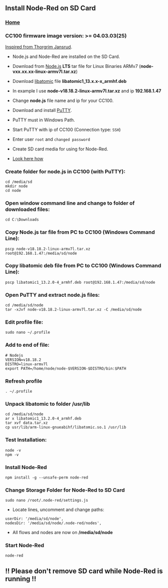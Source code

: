 ## Install Node-Red on SD Card

### [Home](README.md)

### CC100 firmware image version: >= 04.03.03(25)
[Inspired from Thorgrim Jansrud](https://github.com/thorgrimjansrud/node.js-on-wago-device).

- Node.js and Node-Red are installed on the SD Card.
- Download from [Node.js](https://nodejs.org/en/download) **LTS** tar file for Linux Binaries ARMv7 (**node-vxx.xx.xx-linux-armv7l.tar.xz**)
- Download [libatomic](http://ftp.de.debian.org/debian/pool/main/g/gcc-13/)
file **libatomic1_13.x.x-x_armhf.deb**

- In example I use **node-v18.18.2-linux-armv7l.tar.xz** and ip **192.168.1.47**
- Change **node.js** file name and ip for your CC100.
- Download and install [PuTTY](https://www.chiark.greenend.org.uk/~sgtatham/putty/latest.html).
- PuTTY must in Windows Path.
- Start PuTTY with ip of CC100 (Connection type: `SSH`)
- Enter user `root` and `changed password`
- Create SD card media for using for Node-Red.
- [Look here how](CreateSDCard.md)


### Create folder for node.js in CC100 (with PuTTY):
```
cd /media/sd
mkdir node
cd node
```
### Open window command line and change to folder of downloaded files:
```
cd C:\Downloads
```
### Copy Node.js tar file from PC to CC100 (Windows Command Line):
```
pscp node-v18.18.2-linux-armv7l.tar.xz root@192.168.1.47:/media/sd/node
```
### Copy libatomic deb file from PC to CC100 (Windows Command Line):
```
pscp libatomic1_13.2.0-4_armhf.deb root@192.168.1.47:/media/sd/node
```
### Open PuTTY and extract node.js files:
```
cd /media/sd/node
tar -xJvf node-v18.18.2-linux-armv7l.tar.xz -C /media/sd/node
```
### Edit profile file:
```
sudo nano ~/.profile
```
### Add to end of file:
```
# Nodejs
VERSION=v18.18.2
DISTRO=linux-armv7l
export PATH=/home/node/node-$VERSION-$DISTRO/bin:$PATH
```
### Refresh profile
```
. ~/.profile
 ```
### Unpack libatomic to folder **/usr/lib**
```
cd /media/sd/node
ar x libatomic1_13.2.0-4_armhf.deb
tar xvf data.tar.xz
cp usr/lib/arm-linux-gnueabihf/libatomic.so.1 /usr/lib
```
### Test Installation:
```
node -v
npm -v
```
### Install Node-Red
```
npm install -g --unsafe-perm node-red
```
### Change Storage Folder for Node-Red to SD Card
```
sudo nano /root/.node-red/settings.js
```
- Locate lines, uncomment and change paths:
```
userDir: '/media/sd/node',
nodesDir: '/media/sd/node/.node-red/nodes',
```
- All flows and nodes are now on **/media/sd/node**

### Start Node-Red
```
node-red
```
## !! Please don't remove SD card while Node-Red is running !!
